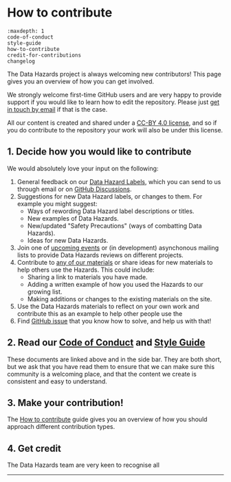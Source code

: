 # How to contribute

```{toctree}
:maxdepth: 1
code-of-conduct
style-guide
how-to-contribute
credit-for-contributions
changelog
```

The Data Hazards project is always welcoming new contributors!
This page gives you an overview of how you can get involved. 

We strongly welcome first-time GitHub users and are very happy to provide support if you would like to learn how to edit the repository.
Please just [get in touch by email][dec-email] if that is the case.

All our content is created and shared under a [CC-BY 4.0 license](https://creativecommons.org/licenses/by/4.0/), and so if you do contribute to the repository your work will also be under this license. 

## 1. Decide how you would like to contribute

We would absolutely love your input on the following:

1. General feedback on our [Data Hazard Labels](data-hazards), which you can send to us through email or on [GitHub Discussions](https://github.com/very-good-science/data-hazards/discussions/new?category=feedback).
2. Suggestions for new Data Hazard labels, or changes to them. 
   For example you might suggest:
    - Ways of rewording Data Hazard label descriptions or titles.
    - New examples of Data Hazards.
    - New/updated "Safety Precautions" (ways of combatting Data Hazards).
    - Ideas for new Data Hazards.
3. Join one of [upcoming events](events) or (in development) asynchonous mailing lists to provide Data Hazards reviews on different projects.
4. Contribute to [any of our materials](materials) or share ideas for new materials to help others use the Hazards.
    This could include:  
    - Sharing a link to materials you have made. 
    - Adding a written example of how you used the Hazards to our growing list. 
    - Making additions or changes to the existing materials on the site. 
5. Use the Data Hazards materials to reflect on your own work and contribute this as an example to help other people use the 
6. Find [GitHub issue][issues] that you know how to solve, and help us with that!

## 2. Read our [Code of Conduct](code-of-conduct) and [Style Guide](contribute/style-guide)

These documents are linked above and in the side bar.
They are both short, but we ask that you have read them to ensure that we can make sure this community is a welcoming place, and that the content we create is consistent and easy to understand.

## 3. Make your contribution! 

The [How to contribute](contribute/how-to-contribute) guide gives you an overview of how you should approach different contribution types. 

## 4. Get credit

The Data Hazards team are very keen to recognise all 

---
[issues]: https://github.com/very-good-science/data-hazards/issues
[dec-email]: grp-ethicaldatascience@groups.bristol.ac.uk
